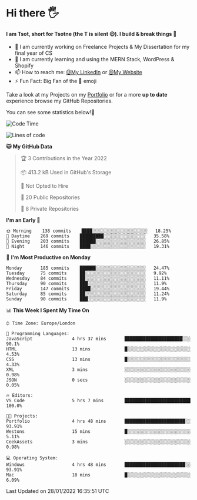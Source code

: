 # Hi there :raised_hand_with_fingers_splayed:
#### I am Tsot, short for Tsotne (the T is silent :wink:). I build & break things :space_invader:
- :telescope: I am currently working on Freelance Projects & My Dissertation for my final year of CS
- :seedling: I am currently learning and using the MERN Stack, WordPress & Shopify
- :mailbox: How to reach me: [@My LinkedIn](https://www.linkedin.com/in/tsotne-gvadzabia/) or [@My Website](https://tsotnegvadzabia.me/contact)
- :zap: Fun Fact: Big Fan of the :space_invader: emoji

Take a look at my Projects on my [Portfolio](https://tsotne.co.uk/) or for a more **up to date** experience browse my GitHub Repositories.

You can see some statistics below!:space_invader:
<!--START_SECTION:waka-->
![Code Time](http://img.shields.io/badge/Code%20Time-509%20hrs%2040%20mins-blue)

![Lines of code](https://img.shields.io/badge/From%20Hello%20World%20I%27ve%20Written-2%20Million%20lines%20of%20code-blue)

**🐱 My GitHub Data** 

> 🏆 3 Contributions in the Year 2022
 > 
> 📦 413.2 kB Used in GitHub's Storage 
 > 
> 🚫 Not Opted to Hire
 > 
> 📜 20 Public Repositories 
 > 
> 🔑 8 Private Repositories  
 > 
**I'm an Early 🐤** 

```text
🌞 Morning    138 commits    ████░░░░░░░░░░░░░░░░░░░░░   18.25% 
🌆 Daytime    269 commits    █████████░░░░░░░░░░░░░░░░   35.58% 
🌃 Evening    203 commits    ██████░░░░░░░░░░░░░░░░░░░   26.85% 
🌙 Night      146 commits    ████░░░░░░░░░░░░░░░░░░░░░   19.31%

```
📅 **I'm Most Productive on Monday** 

```text
Monday       185 commits    ██████░░░░░░░░░░░░░░░░░░░   24.47% 
Tuesday      75 commits     ██░░░░░░░░░░░░░░░░░░░░░░░   9.92% 
Wednesday    84 commits     ██░░░░░░░░░░░░░░░░░░░░░░░   11.11% 
Thursday     90 commits     ███░░░░░░░░░░░░░░░░░░░░░░   11.9% 
Friday       147 commits    ████░░░░░░░░░░░░░░░░░░░░░   19.44% 
Saturday     85 commits     ██░░░░░░░░░░░░░░░░░░░░░░░   11.24% 
Sunday       90 commits     ███░░░░░░░░░░░░░░░░░░░░░░   11.9%

```


📊 **This Week I Spent My Time On** 

```text
⌚︎ Time Zone: Europe/London

💬 Programming Languages: 
JavaScript               4 hrs 37 mins       ██████████████████████░░░   90.1% 
HTML                     13 mins             █░░░░░░░░░░░░░░░░░░░░░░░░   4.53% 
CSS                      13 mins             █░░░░░░░░░░░░░░░░░░░░░░░░   4.33% 
XML                      3 mins              ░░░░░░░░░░░░░░░░░░░░░░░░░   0.98% 
JSON                     0 secs              ░░░░░░░░░░░░░░░░░░░░░░░░░   0.05%

🔥 Editors: 
VS Code                  5 hrs 7 mins        █████████████████████████   100.0%

🐱‍💻 Projects: 
Portfolio                4 hrs 48 mins       ███████████████████████░░   93.91% 
Westons                  15 mins             █░░░░░░░░░░░░░░░░░░░░░░░░   5.11% 
CeekAssets               3 mins              ░░░░░░░░░░░░░░░░░░░░░░░░░   0.98%

💻 Operating System: 
Windows                  4 hrs 48 mins       ███████████████████████░░   93.91% 
Mac                      18 mins             █░░░░░░░░░░░░░░░░░░░░░░░░   6.09%

```


 Last Updated on 28/01/2022 16:35:51 UTC
<!--END_SECTION:waka-->
